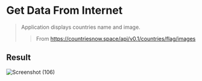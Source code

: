 # Get Data From Internet

> Application displays countries name and image.
>> From https://countriesnow.space/api/v0.1/countries/flag/images

## Result
![Screenshot (106)](https://user-images.githubusercontent.com/92260346/143321153-b183b43c-58cb-471c-86e7-9ce36224c7de.png)
